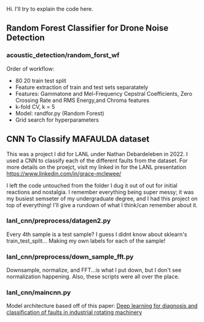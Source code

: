 Hi. I'll try to explain the code here. 

## Random Forest Classifier for Drone Noise Detection
### acoustic_detection/random_forst_wf
Order of workflow: 
* 80 20 train test split
* Feature extraction of train and test sets separatately
* Features: Gammatone and Mel-Frequency Cepstral Coefficients, Zero Crossing Rate and RMS Energy,and Chroma features
* k-fold CV, k = 5
* Model: randfor.py (Random Forest)
* Grid search for hyperparameters

## CNN To Classify MAFAULDA dataset
This was a project I did for LANL under Nathan Debardeleben in 2022. I used a CNN to classify each of the different faults from the dataset. For more details on the proejct, visit my linked in for the LANL presentation <https://www.linkedin.com/in/grace-mclewee/>

I left the code untouched from the folder I dug it out of out for initial reactions and nostalgia. I remember everything being super messy; it was my busiest semseter of my undergraduate degree, and I had this project on top of everything! I'll give a rundown of what I think/can remember about it. 

### lanl_cnn/preprocess/datagen2.py

Every 4th sample is a test sample? I guess I didnt know about sklearn's train_test_split...
Making my own labels for each of the sample!

### lanl_cnn/preprocess/down_sample_fft.py
Downsample, normalize, and FFT...is what I put down, but I don't see normalization happening. Also, these scripts were all over the place.

### lanl_cnn/maincnn.py
Model architecture based off of this paper: [Deep learning for diagnosis and classification of faults in industrial rotating machinery](https://d1wqtxts1xzle7.cloudfront.net/121245527/j.cie.2020.10706020250208-1-vpcizt-libre.pdf?1738998058=&response-content-disposition=inline%3B+filename%3DDeep_learning_for_diagnosis_and_classifi.pdf&Expires=1747111028&Signature=OHBKf93blg7eVfJKFxN0h25QRYVoBkGi~OY-mLHDNa9EgPPA7R-afe-aiF6-Vgu~gWN~ng4EDJHZTzy8bQ7Q9k3SJqvdu4KJkb8mYV7CvUrAXu-3UCZBwKnpWfeXMVH~bJ8JVtYLZfX36UNaaJU6yIYUZ2hgtd~rJd5tJeFuUnjxfT4B7vj8UBEKy~H84lh6uFYpAVmLXMJyInCAxfk-IM1BKs7FQoInkarhyjDuJb2H-GlovtYiXc4b8rG1tyTtXM~rUb~iPE~gr3k~wA1fObdsp0Pkws6Pu-iigYp7ULGyfb6xk8l-GbrKdwwPbW6PYAelwMk9-wfABzIETzX0eA__&Key-Pair-Id=APKAJLOHF5GGSLRBV4ZA)

